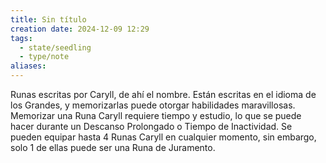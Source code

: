 ```yaml
---
title: Sin título
creation date: 2024-12-09 12:29
tags:
  - state/seedling
  - type/note
aliases:
---
```


Runas escritas por Caryll, de ahí el nombre. Están escritas en el idioma de los Grandes,
y memorizarlas puede otorgar habilidades maravillosas. Memorizar una Runa Caryll requiere tiempo y estudio, lo que se puede hacer durante un Descanso Prolongado o Tiempo de Inactividad. Se pueden equipar hasta 4 Runas Caryll en cualquier momento, sin embargo, solo 1 de ellas puede ser una Runa de Juramento.
